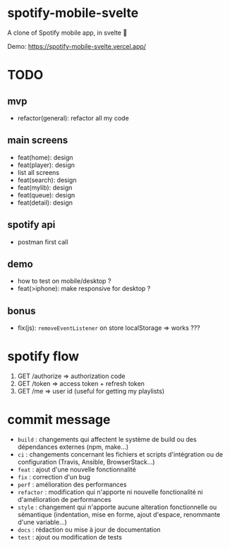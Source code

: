 # spotify-mobile-svelte

A clone of Spotify mobile app, in svelte 🚀

Demo: https://spotify-mobile-svelte.vercel.app/

# TODO

## mvp

- refactor(general): refactor all my code

## main screens

- feat(home): design
- feat(player): design
- list all screens
- feat(search): design
- feat(mylib): design
- feat(queue): design
- feat(detail): design

## spotify api

- postman first call

## demo

- how to test on mobile/desktop ?
- feat(>iphone): make responsive for desktop ?

## bonus

- fix(js): `removeEventListener` on store localStorage => works ???

# spotify flow

1. GET /authorize => authorization code
2. GET /token => access token + refresh token
3. GET /me => user id (useful for getting my playlists)

# commit message

- `build` : changements qui affectent le système de build ou des dépendances externes (npm, make...)
- `ci` : changements concernant les fichiers et scripts d'intégration ou de configuration (Travis, Ansible, BrowserStack...)
- `feat` : ajout d'une nouvelle fonctionnalité
- `fix` : correction d'un bug
- `perf` : amélioration des performances
- `refactor` : modification qui n'apporte ni nouvelle fonctionalité ni d'amélioration de performances
- `style` : changement qui n'apporte aucune alteration fonctionnelle ou sémantique (indentation, mise en forme, ajout d'espace, renommante d'une variable...)
- `docs` : rédaction ou mise à jour de documentation
- `test` : ajout ou modification de tests
